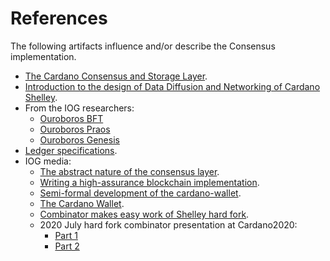 # References 

The following artifacts influence and/or describe the Consensus implementation.

* [The Cardano Consensus and Storage Layer][consensus-report].
* [Introduction to the design of Data Diffusion and Networking of Cardano
  Shelley][network-report].
* From the IOG researchers:
    * [Ouroboros BFT][ouroboros-bft] 
    * [Ouroboros Praos][ouroboros-praos] 
    * [Ouroboros Genesis][ouroboros-genesis] 
* [Ledger specifications][cardano-ledger].
* IOG media:
    * [The abstract nature of the consensus layer](https://iohk.io/en/blog/posts/2020/05/28/the-abstract-nature-of-the-consensus-layer/).
    * [Writing a high-assurance blockchain implementation](https://iohk.io/en/blog/posts/2017/11/03/writing-a-high-assurance-blockchain-implementation/).
    * [Semi-formal development of the cardano-wallet](https://iohk.io/en/blog/posts/2018/06/04/semi-formal-development-the-cardano-wallet/).
    * [The Cardano Wallet](https://www.youtube.com/watch?v=6VWCB0_uLLw).
    * [Combinator makes easy work of Shelley hard fork](https://iohk.io/en/blog/posts/2020/05/07/combinator-makes-easy-work-of-shelley-hard-fork/).
    * 2020 July hard fork combinator presentation at Cardano2020:
        * [Part 1](https://www.youtube.com/watch?v=D8OTZULEsaI)
        * [Part 2](https://www.youtube.com/watch?v=wNZq6VPLIXg)

[ouroboros-bft]: https://iohk.io/en/research/library/papers/ouroboros-bfta-simple-byzantine-fault-tolerant-consensus-protocol/
[ouroboros-praos]: https://iohk.io/en/research/library/papers/ouroboros-praosan-adaptively-securesemi-synchronous-proof-of-stake-protocol/
[ouroboros-genesis]: https://iohk.io/en/research/library/papers/ouroboros-genesiscomposable-proof-of-stake-blockchains-with-dynamic-availability/
[consensus-report]: https://hydra.iohk.io/job/Cardano/ouroboros-network/native.consensus-docs.x86_64-linux/latest/download/1
[network-report]: https://hydra.iohk.io/job/Cardano/ouroboros-network/native.network-docs.x86_64-linux/latest/download/1
[cardano-ledger]: https://github.com/input-output-hk/cardano-ledger/
